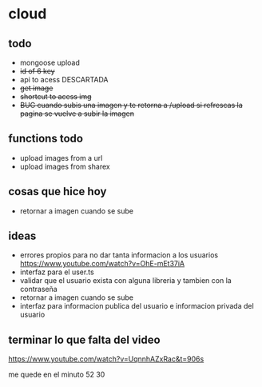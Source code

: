 # cloud

## todo
* mongoose upload
* ~~id of 6 key~~
* api to acess DESCARTADA
* ~~get image~~
* ~~shortcut to acess img~~
* ~~BUG cuando subis una imagen y te retorna a /upload si refrescas la pagina se vuelve a subir la imagen~~

## functions todo
* upload images from a url
* upload images from sharex

## cosas que hice hoy
* retornar a imagen cuando se sube

## ideas
* errores propios para no dar tanta informacion a los usuarios https://www.youtube.com/watch?v=OhE-mEt37iA
* interfaz para el user.ts
* validar que el usuario exista con alguna libreria y tambien con la contraseña
* retornar a imagen cuando se sube
* interfaz para informacion publica del usuario e informacion privada del usuario

## terminar lo que falta del video
https://www.youtube.com/watch?v=UqnnhAZxRac&t=906s

me quede en el minuto 52 30